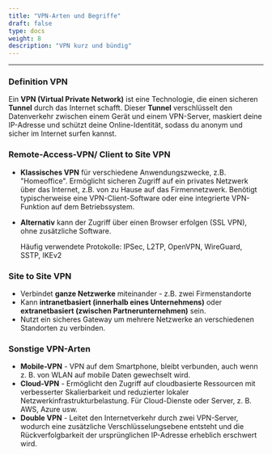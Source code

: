 ```yaml
---
title: "VPN-Arten und Begriffe"
draft: false
type: docs
weight: 8
description: "VPN kurz und bündig"
---
```

___
### Definition VPN
Ein **VPN (Virtual Private Network)** ist eine Technologie, die einen sicheren **Tunnel** durch das Internet schafft. Dieser **Tunnel** verschlüsselt den Datenverkehr zwischen einem Gerät und einem VPN-Server, maskiert deine IP-Adresse und schützt deine Online-Identität, sodass du anonym und sicher im Internet surfen kannst.




### Remote-Access-VPN/ Client to Site VPN

- **Klassisches VPN** für verschiedene Anwendungszwecke, z.B. "Homeoffice".
Ermöglicht sicheren Zugriff auf ein privates Netzwerk über das Internet, z.B. von zu Hause auf das Firmennetzwerk.
Benötigt typischerweise eine VPN-Client-Software oder eine integrierte VPN-Funktion auf dem Betriebssystem.

- **Alternativ** kann der Zugriff über einen Browser erfolgen (SSL VPN), ohne zusätzliche Software.


     Häufig verwendete Protokolle: IPSec, L2TP, OpenVPN, WireGuard, SSTP, IKEv2   

### Site to Site VPN
- Verbindet **ganze Netzwerke** miteinander - z.B. zwei Firmenstandorte 
- Kann **intranetbasiert (innerhalb eines Unternehmens)** oder **extranetbasiert (zwischen Partnerunternehmen)** sein.
- Nutzt ein sicheres Gateway um mehrere Netzwerke an verschiedenen Standorten zu verbinden.  

### Sonstige VPN-Arten
- **Mobile-VPN** - VPN auf dem Smartphone, bleibt verbunden, auch wenn z. B. von WLAN auf mobile Daten gewechselt wird.
- **Cloud-VPN** - Ermöglicht den Zugriff auf cloudbasierte Ressourcen mit verbesserter Skalierbarkeit und reduzierter lokaler Netzwerkinfrastrukturbelastung. Für Cloud-Dienste oder Server, z. B. AWS, Azure usw.
- **Double VPN** - Leitet den Internetverkehr durch zwei VPN-Server, wodurch eine zusätzliche Verschlüsselungsebene entsteht und die Rückverfolgbarkeit der ursprünglichen IP-Adresse erheblich erschwert wird.